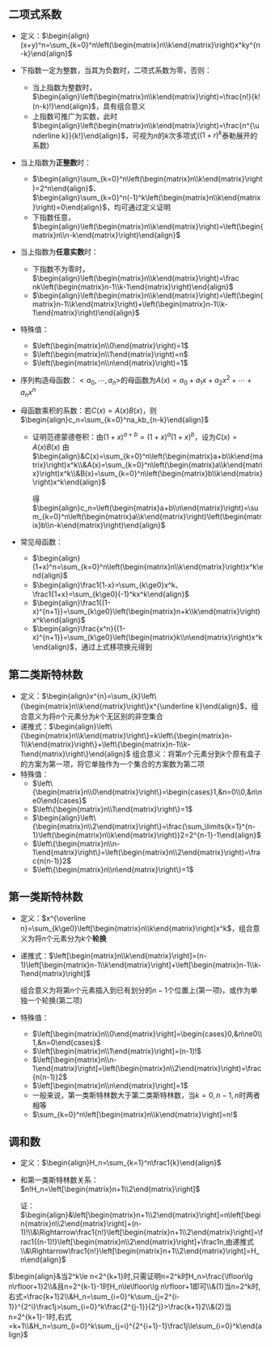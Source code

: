 ## 二项式系数

- 定义：$\begin{align}(x+y)^n=\sum_{k=0}^n\left(\begin{matrix}n\\k\end{matrix}\right)x^ky^{n-k}\end{align}$

- 下指数一定为整数，当其为负数时，二项式系数为零，否则：

  - 当上指数为整数时，$\begin{align}\left(\begin{matrix}n\\k\end{matrix}\right)=\frac{n!}{k!(n-k)!}\end{align}$，具有组合意义
  - 上指数可推广为实数，此时$\begin{align}\left(\begin{matrix}n\\k\end{matrix}\right)=\frac{n^{\underline k}}{k!}\end{align}$，可视为$n$的$k$次多项式($(1+r)^k$泰勒展开的系数)

- 当上指数为**正整数**时：

  - $\begin{align}\sum_{k=0}^n\left(\begin{matrix}n\\k\end{matrix}\right)=2^n\end{align}$、$\begin{align}\sum_{k=0}^n(-1)^k\left(\begin{matrix}n\\k\end{matrix}\right)=0\end{align}$，均可通过定义证明
  - 下指数任意，$\begin{align}\left(\begin{matrix}n\\k\end{matrix}\right)=\left(\begin{matrix}n\\n-k\end{matrix}\right)\end{align}$

- 当上指数为**任意实数**时：

  - 下指数不为零时，$\begin{align}\left(\begin{matrix}n\\k\end{matrix}\right)=\frac nk\left(\begin{matrix}n-1\\k-1\end{matrix}\right)\end{align}$
  - $\begin{align}\left(\begin{matrix}n\\k\end{matrix}\right)=\left(\begin{matrix}n-1\\k\end{matrix}\right)+\left(\begin{matrix}n-1\\k-1\end{matrix}\right)\end{align}$

- 特殊值：

  - $\left(\begin{matrix}n\\0\end{matrix}\right)=1$
  - $\left(\begin{matrix}n\\1\end{matrix}\right)=n$
  - $\left(\begin{matrix}n\\n\end{matrix}\right)=1$

- 序列构造母函数：$<a_0,\cdots,a_n>$的母函数为$A(x)=a_0+a_1x+a_2x^2+\cdots+a_nx^n$

- 母函数乘积的系数：若$C(x)=A(x)B(x)$，则$\begin{align}c_n=\sum_{k=0}^na_kb_{n-k}\end{align}$

  - 证明范德蒙德卷积：由$(1+x)^{a+b}=(1+x)^a(1+x)^b$，设为$C(x)=A(x)B(x)$
    由$\begin{align}&C(x)=\sum_{k=0}^n\left(\begin{matrix}a+b\\k\end{matrix}\right)x^k\\&A(x)=\sum_{k=0}^n\left(\begin{matrix}a\\k\end{matrix}\right)x^k\\&B(x)=\sum_{k=0}^n\left(\begin{matrix}b\\k\end{matrix}\right)x^k\end{align}$

    得$\begin{align}c_n=\left(\begin{matrix}a+b\\n\end{matrix}\right)=\sum_{k=0}^n\left(\begin{matrix}a\\k\end{matrix}\right)\left(\begin{matrix}b\\n-k\end{matrix}\right)\end{align}$

- 常见母函数：

  - $\begin{align}(1+x)^n=\sum_{k=0}^n\left(\begin{matrix}n\\k\end{matrix}\right)x^k\end{align}$
  - $\begin{align}\frac1{1-x}=\sum_{k\ge0}x^k、\frac1{1+x}=\sum_{k\ge0}(-1)^kx^k\end{align}$
  - $\begin{align}\frac1{(1-x)^{n+1}}=\sum_{k\ge0}\left(\begin{matrix}n+k\\k\end{matrix}\right)x^k\end{align}$
  - $\begin{align}\frac{x^n}{(1-x)^{n+1}}=\sum_{k\ge0}\left(\begin{matrix}k\\n\end{matrix}\right)x^k\end{align}$，通过上式移项换元得到


## 第二类斯特林数

- 定义：$\begin{align}x^{n}=\sum_{k}\left\{\begin{matrix}n\\k\end{matrix}\right\}x^{\underline k}\end{align}$，组合意义为将$n$个元素分为$k$个无区别的非空集合
- 递推式：$\begin{align}\left\{\begin{matrix}n\\k\end{matrix}\right\}=k\left\{\begin{matrix}n-1\\k\end{matrix}\right\}+\left\{\begin{matrix}n-1\\k-1\end{matrix}\right\}\end{align}$
  组合意义：将第$n$个元素分到$k$个原有盒子的方案为第一项，将它单独作为一个集合的方案数为第二项
- 特殊值：
  - $\left\{\begin{matrix}n\\0\end{matrix}\right\}=\begin{cases}1,&n=0\\0,&n\ne0\end{cases}$
  - $\left\{\begin{matrix}n\\1\end{matrix}\right\}=1$
  - $\begin{align}\left\{\begin{matrix}n\\2\end{matrix}\right\}=\frac{\sum_\limits{k=1}^{n-1}\left(\begin{matrix}n\\k\end{matrix}\right)}2=2^{n-1}-1\end{align}$
  - $\left\{\begin{matrix}n\\n-1\end{matrix}\right\}=\left(\begin{matrix}n\\2\end{matrix}\right)=\frac{n(n-1)}2$
  - $\left\{\begin{matrix}n\\n\end{matrix}\right\}=1$

## 第一类斯特林数

- 定义：$x^{\overline n}=\sum_{k\ge0}\left[\begin{matrix}n\\k\end{matrix}\right]x^k$，组合意义为将$n$个元素分为$k$个**轮换**

- 递推式：$\left[\begin{matrix}n\\k\end{matrix}\right]=(n-1)\left[\begin{matrix}n-1\\k\end{matrix}\right]+\left[\begin{matrix}n-1\\k-1\end{matrix}\right]$

  组合意义为将第$n$个元素插入到已有划分的$n-1$个位置上(第一项)，或作为单独一个轮换(第二项)

- 特殊值：

  - $\left[\begin{matrix}n\\0\end{matrix}\right]=\begin{cases}0,&n\ne0\\1,&n=0\end{cases}$
  - $\left[\begin{matrix}n\\1\end{matrix}\right]=(n-1)!$
  - $\left[\begin{matrix}n\\n-1\end{matrix}\right]=\left(\begin{matrix}n\\2\end{matrix}\right)=\frac{n(n-1)}2$
  - $\left[\begin{matrix}n\\n\end{matrix}\right]=1$
  - 一般来说，第一类斯特林数大于第二类斯特林数，当$k=0,n-1,n$时两者相等
  - $\sum_{k=0}^n\left[\begin{matrix}n\\k\end{matrix}\right]=n!$

## 调和数

- 定义：$\begin{align}H_n=\sum_{k=1}^n\frac1{k}\end{align}$

- 和第一类斯特林数关系：$n!H_n=\left[\begin{matrix}n+1\\2\end{matrix}\right]$

  证：$\begin{align}&\left[\begin{matrix}n+1\\2\end{matrix}\right]=n\left[\begin{matrix}n\\2\end{matrix}\right]+(n-1)!\\&\Rightarrow\frac1{n!}\left[\begin{matrix}n+1\\2\end{matrix}\right]=\frac1{(n-1)!}\left[\begin{matrix}n\\2\end{matrix}\right]+\frac1n,由递推式\\&\Rightarrow\frac1{n!}\left[\begin{matrix}n+1\\2\end{matrix}\right]=H_n\end{align}$

















$\begin{align}&当2^k\le n<2^{k+1}时,只需证明n=2^k时H_n>\frac{\lfloor\lg n\rfloor+1}2\\&且n=2^{k-1}-1时H_n\le\lfloor\lg n\rfloor+1即可\\&(1)当n=2^k时,右式=\frac{k+1}2\\&H_n=\sum_{i=0}^k\sum_{j=2^{i-1}}^{2^i}\frac1j>\sum_{i=0}^k\frac{2^{j-1}}{2^j}>\frac{k+1}2\\&(2)当n=2^{k+1}-1时,右式=k+1\\&H_n=\sum_{i=0}^k\sum_{j=i}^{2^{i+1}-1}\frac1j\le\sum_{i=0}^k\end{align}$